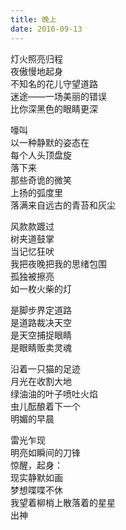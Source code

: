 ```yaml
---
title: 晚上
date: 2016-09-13
---
```

灯火照亮归程  
夜傲慢地起身   
不知名的花儿守望道路  
迷途——一场美丽的错误  
比你深黑色的眼睛更深  
  
嚎叫  
以一种静默的姿态在  
每个人头顶盘旋  
落下来  
那些奇诡的微笑  
上扬的弧度里  
落满来自远古的青苔和灰尘  
  
风款款踱过  
树夹道鼓掌  
当记忆狂吠  
我把夜晚把我的思绪包围  
孤独被擦亮  
如一枚火柴的灯  
  
是脚步界定道路  
是道路裁决天空  
是天空捕捉眼睛  
是眼睛贩卖灵魂  
  
沿着一只猫的足迹  
月光在收割大地  
绿油油的叶子喷吐火焰  
虫儿酝酿着下一个  
明媚的早晨  
  
雷光乍现  
明亮如瞬间的刀锋  
惊醒，起身：  
现实静默如画  
梦想喋喋不休  
我望着柳梢上散落着的星星  
出神  